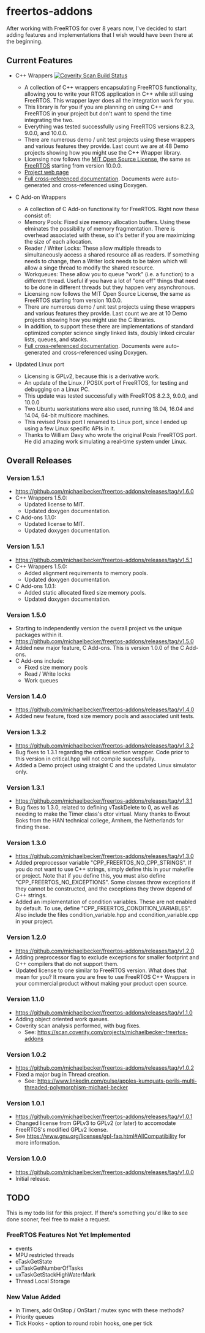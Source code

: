 # freertos-addons

After working with FreeRTOS for over 8 years now, I've decided to start adding features and implementations that I wish would have been there at the beginning. 

## Current Features
+ C++ Wrappers [![Coverity Scan Build Status](https://scan.coverity.com/projects/9669/badge.svg)](https://scan.coverity.com/projects/michaelbecker-freertos-addons)
  - A collection of C++ wrappers encapsulating FreeRTOS functionality, allowing you to write your RTOS application in C++ while still using FreeRTOS. This wrapper layer does all the integration work for you.
  - This library is for you if you are planning on using C++ and FreeRTOS in your project but don't want to spend the time integrating the two.
  - Everything was tested successfully using FreeRTOS versions 8.2.3, 9.0.0, and 10.0.0.
  - There are numerous demo / unit test projects using these wrappers and various features they provide. Last count we are at 48 Demo projects showing how you might use the C++ Wrapper library.
  - Licensing now follows the [MIT Open Source License](https://opensource.org/licenses/MIT), the same as [FreeRTOS](https://www.freertos.org/a00114.html) starting from version 10.0.0.
  - [Project web page](http://michaelbecker.github.io/freertos-addons/)
  - [Full cross-referenced documentation](http://michaelbecker.github.io/freertos-addons/cppdocs/html/index.html). Documents were auto-generated and cross-referenced using Doxygen.


+ C Add-on Wrappers
  - A collection of C Add-on functionality for FreeRTOS. Right now these consist of:
  - Memory Pools: Fixed size memory allocation buffers. Using these elminates the possibility of memory fragmentation. There is overhead associated with these, so it's better if you are maximizing the size of each allocation.
  - Reader / Writer Locks: These allow multiple threads to simultaneously access a shared resource all as readers. If something needs to change, then a Writer lock needs to be taken which will allow a singe thread to modify the shared resource.
  - Workqueues: These allow you to queue "work" (i.e. a function) to a different thread. Useful if you have a lot of "one off" things that need to be done in different threads but they happen very asynchronous.
  - Licensing now follows the MIT Open Source License, the same as FreeRTOS starting from version 10.0.0.
  - There are numerous demo / unit test projects using these wrappers and various features they provide. Last count we are at 10 Demo projects showing how you might use the C libraries.
  - In addition, to support these there are implementations of standard optimized compter science singly linked lists, doubly linked circular lists, queues, and stacks.
  - [Full cross-referenced documentation](http://michaelbecker.github.io/freertos-addons/cdocs/html/index.html). Documents were auto-generated and cross-referenced using Doxygen.


+ Updated Linux port
  - Licensing is GPLv2, because this is a derivative work.
  - An update of the Linux / POSIX port of FreeRTOS, for testing and debugging on a Linux PC.
  - This update was tested successfully with FreeRTOS 8.2.3, 9.0.0, and 10.0.0 
  - Two Ubuntu workstations were also used, running 18.04, 16.04 and 14.04, 64-bit multicore machines. 
  - This revised Posix port I renamed to Linux port, since I ended up using a few Linux specific APIs in it.
  - Thanks to William Davy who wrote the original Posix FreeRTOS port. He did amazing work simulating a real-time system under Linux.


## Overall Releases

### Version 1.5.1
+ https://github.com/michaelbecker/freertos-addons/releases/tag/v1.6.0
+ C++ Wrappers 1.5.0:
  - Updated license to MIT.
  - Updated doxygen documentation.
+ C Add-ons 1.1.0:
  - Updated license to MIT.
  - Updated doxygen documentation.

### Version 1.5.1
+ https://github.com/michaelbecker/freertos-addons/releases/tag/v1.5.1
+ C++ Wrappers 1.5.0:
  - Added alignment requirements to memory pools.
  - Updated doxygen documentation.
+ C Add-ons 1.0.1:
  - Added static allocated fixed size memory pools.
  - Updated doxygen documentation.

### Version 1.5.0
+ Starting to independently version the overall project vs the unique packages within it.
+ https://github.com/michaelbecker/freertos-addons/releases/tag/v1.5.0
+ Added new major feature, C Add-ons. This is version 1.0.0 of the C Add-ons.
+ C Add-ons include:
  - Fixed size memory pools
  - Read / Write locks
  - Work queues

### Version 1.4.0
+ https://github.com/michaelbecker/freertos-addons/releases/tag/v1.4.0
+ Added new feature, fixed size memory pools and associated unit tests.

### Version 1.3.2
+ https://github.com/michaelbecker/freertos-addons/releases/tag/v1.3.2
+ Bug fixes to 1.3.1 regarding the critical section wrapper. Code prior to this version in critical.hpp will not compile successfully. 
+ Added a Demo project using straight C and the updated Linux simulator only.

### Version 1.3.1
+ https://github.com/michaelbecker/freertos-addons/releases/tag/v1.3.1
+ Bug fixes to 1.3.0, related to defining vTaskDelete to 0, as well as needing to make the Timer class's dtor virtual. Many thanks to Ewout Boks from the HAN technical college, Arnhem, the Netherlands for finding these.

### Version 1.3.0
+ https://github.com/michaelbecker/freertos-addons/releases/tag/v1.3.0
+ Added preprocessor variable "CPP_FREERTOS_NO_CPP_STRINGS". If you do not want to use C++ strings, simply define this in your makefile or project. Note that if you define this, you must also define "CPP_FREERTOS_NO_EXCEPTIONS". Some classes throw exceptions if they cannot be constructed, and the exceptions they throw depend of C++ strings.
+ Added an implementation of condition variables. These are not enabled by default. To use, define "CPP_FREERTOS_CONDITION_VARIABLES". Also include the files condition_variable.hpp and ccondition_variable.cpp in your project.

### Version 1.2.0
+ https://github.com/michaelbecker/freertos-addons/releases/tag/v1.2.0
+ Adding preprocessor flag to exclude exceptions for smaller footprint and C++ compilers that do not support them.
+ Updated license to one similar to FreeRTOS version. What does that mean for you? It means you are free to use FreeRTOS C++ Wrappers in your commercial product without making your product open source.

### Version 1.1.0
+ https://github.com/michaelbecker/freertos-addons/releases/tag/v1.1.0
+ Adding object oriented work queues.
+ Coverity scan analysis performed, with bug fixes.
  - See: https://scan.coverity.com/projects/michaelbecker-freertos-addons

### Version 1.0.2
+ https://github.com/michaelbecker/freertos-addons/releases/tag/v1.0.2
+ Fixed a major bug in Thread creation.
  - See: https://www.linkedin.com/pulse/apples-kumquats-perils-multi-threaded-polymorphism-michael-becker

### Version 1.0.1
+ https://github.com/michaelbecker/freertos-addons/releases/tag/v1.0.1
+ Changed license from GPLv3 to GPLv2 (or later) to accomodate FreeRTOS's modified GPLv2 license.
+ See https://www.gnu.org/licenses/gpl-faq.html#AllCompatibility for more information.

### Version 1.0.0
+ https://github.com/michaelbecker/freertos-addons/releases/tag/v1.0.0
+ Initial release.

## TODO

This is my todo list for this project. If there's something you'd like to see done sooner, feel free to make a request.

### FreeRTOS Features Not Yet Implemented
+ events
+ MPU restricted threads
+ eTaskGetState
+ uxTaskGetNumberOfTasks
+ uxTaskGetStackHighWaterMark
+ Thread Local Storage

### New Value Added
+ In Timers, add OnStop / OnStart / mutex sync with these methods?
+ Priority queues
+ Tick Hooks - option to round robin hooks, one per tick



